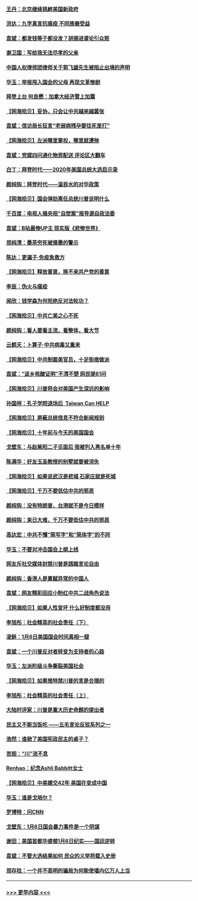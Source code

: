 #### [王丹：北京继续挑衅美国新政府](../pages/nsc993/n12722456.md?t=01311351) 
#### [洪达：九字真言抗瘟疫 不同族裔受益](../pages/nsc993/n12722448.md?t=01311351) 
#### [袁斌：都发钱等于都没发？胡锡进谬论引众怒](../pages/nsc993/n12722393.md?t=01311351) 
#### [谢卫国：写给我无法尽孝的父亲](../pages/nsc993/n12720325.md?t=01311351) 
#### [中国人权律师团律师关于郭飞雄先生被阻止出境的声明](../pages/nsc993/n12720203.md?t=01311351) 
#### [华玉：举报闯入国会的父母 再现文革惨剧](../pages/nsc993/n12719070.md?t=01311351) 
#### [拜登上台 何良懋：加拿大经济雪上加霜](../pages/nsc993/n12718943.md?t=01311351) 
#### [【网海拾贝】妥协，只会让中共越来越嚣张](../pages/nsc993/n12717392.md?t=01311351) 
#### [袁斌：信访局长狂言“老弱病残孕要往死里打”](../pages/nsc993/n12717343.md?t=01311351) 
#### [【网海拾贝】左派哪里掌权，哪里就遭殃](../pages/nsc993/n12715009.md?t=01311351) 
#### [袁斌：党媒四问通化物资配送 评论区大翻车](../pages/nsc993/n12714950.md?t=01311351) 
#### [白丁：拜登时代——2020年美国总统大选启示录](../pages/nsc993/n12714920.md?t=01311351) 
#### [颜纯钩：拜登时代——温吞水的对华政策](../pages/nsc993/n12713245.md?t=01311351) 
#### [【网海拾贝】国会弹劾离任总统川普说明什么](../pages/nsc993/n12712816.md?t=01311351) 
#### [千百度：电视人揭央视“自焚案”报导源自政法委](../pages/nsc993/n12709760.md?t=01311351) 
#### [袁斌：B站最惨UP主 现实版《悲惨世界》](../pages/nsc993/n12709686.md?t=01311351) 
#### [郑纯清：墨茶穷死被搽墨的警示](../pages/nsc993/n12709262.md?t=01311351) 
#### [陈达：更漏子·免疫急救方](../pages/nsc993/n12709244.md?t=01311351) 
#### [【网海拾贝】释放善意，换不来共产党的善意](../pages/nsc993/n12708361.md?t=01311351) 
#### [李辰：伪火与瘟疫](../pages/nsc993/n12707981.md?t=01311351) 
#### [闻欣：钱学森为何拒绝反对法轮功？](../pages/nsc993/n12707407.md?t=01311351) 
#### [【网海拾贝】中共亡美之心不死](../pages/nsc993/n12707621.md?t=01311351) 
#### [颜纯钩：看人要看主流，看整体，看大节](../pages/nsc993/n12707536.md?t=01311351) 
#### [云鹤天：卜算子‧中共病毒又重来](../pages/nsc993/n12707408.md?t=01311351) 
#### [【网海拾贝】中共制裁美官员，十足街痞做派](../pages/nsc993/n12705115.md?t=01311351) 
#### [袁斌：“返乡核酸证明”不清不楚 网民提81问](../pages/nsc993/n12704982.md?t=01311351) 
#### [【网海拾贝】川普将会对美国产生深远的影响](../pages/nsc993/n12703045.md?t=01311351) 
#### [孙国祥：孔子学院退场后  Taiwan Can HELP](../pages/nsc993/n12702430.md?t=01311351) 
#### [【网海拾贝】屏蔽总统信息不符合新闻规则](../pages/nsc993/n12699998.md?t=01311351) 
#### [【网海拾贝】十年前与今天的美国国会](../pages/nsc993/n12696993.md?t=01311351) 
#### [戈壁东：与赵紫阳二子见面后 我被列入黑名单十年](../pages/nsc993/n12696215.md?t=01311351) 
#### [陈满华：好友玉圣教授的别墅就要被消失](../pages/nsc993/n12695411.md?t=01311351) 
#### [【网海拾贝】如果说武汉是悲城 石家庄就是死城](../pages/nsc993/n12694589.md?t=01311351) 
#### [【网海拾贝】千万不要低估中共的邪恶](../pages/nsc993/n12692771.md?t=01311351) 
#### [颜纯钩：没有特朗普，台港就不是今日模样](../pages/nsc993/n12692678.md?t=01311351) 
#### [颜纯钩：来日大难，千万不要低估中共的邪恶](../pages/nsc993/n12692080.md?t=01311351) 
#### [高达宏：中共不懂“简写字”和“简体字”的不同](../pages/nsc993/n12692068.md?t=01311351) 
#### [华玉：不要对冲击国会上纲上线](../pages/nsc993/n12689948.md?t=01311351) 
#### [网友斥社交媒体封禁川普是践踏言论自由](../pages/nsc993/n12687482.md?t=01311351) 
#### [颜纯钩：香港人是禀赋异常的中国人](../pages/nsc993/n12685142.md?t=01311351) 
#### [袁斌：网友精彩回应小粉红中共二战角色说法](../pages/nsc993/n12684994.md?t=01311351) 
#### [【网海拾贝】如果人性变坏 什么好制度都没用](../pages/nsc993/n12683000.md?t=01311351) 
#### [李旭彤：社会精英的社会责任（下）](../pages/nsc993/n12680604.md?t=01311351) 
#### [凌稣：1月6日美国国会时间真相一窥](../pages/nsc993/n12682780.md?t=01311351) 
#### [袁斌：一个川普反对者转变为支持者的心路](../pages/nsc993/n12682700.md?t=01311351) 
#### [华玉：左派阶级斗争撕裂美国社会](../pages/nsc993/n12681226.md?t=01311351) 
#### [【网海拾贝】如果推特禁川普的言是合理的](../pages/nsc993/n12681232.md?t=01311351) 
#### [李旭彤：社会精英的社会责任（上）](../pages/nsc993/n12680501.md?t=01311351) 
#### [大陆时评家：川普是重大历史命题的提出者](../pages/nsc993/n12679904.md?t=01311351) 
#### [民主又不能当饭吃 ——五毛言论反驳系列之一](../pages/nsc993/n12679877.md?t=01311351) 
#### [浩然：谁掀了美国宪政民主的桌子？](../pages/nsc993/n12679850.md?t=01311351) 
#### [苦胆：“川”流不息](../pages/nsc993/n12678388.md?t=01311351) 
#### [Renhao：纪念Ashli Babbitt女士](../pages/nsc993/n12678359.md?t=01311351) 
#### [【网海拾贝】中美建交42年 美国在变成中国](../pages/nsc993/n12678324.md?t=01311351) 
#### [华玉：谁是戈培尔？](../pages/nsc993/n12677515.md?t=01311351) 
#### [罗博特：问CNN](../pages/nsc993/n12677172.md?t=01311351) 
#### [戈壁东：1月6日国会暴力事件是一个阴谋](../pages/nsc993/n12674639.md?t=01311351) 
#### [谢田：美国首都华盛顿1月6日纪实——国运逆转](../pages/nsc993/n12673190.md?t=01311351) 
#### [袁斌：不管大选结果如何 民众的义举将载入史册](../pages/nsc993/n12672787.md?t=01311351) 
#### [郑存柱：一个并不高明的骗局为何能使墙内亿万人上当](../pages/nsc993/n12671449.md?t=01311351) 

----
#### [ >>> 更早内容 <<< ](../indexes/nsc993-earlier.md)
